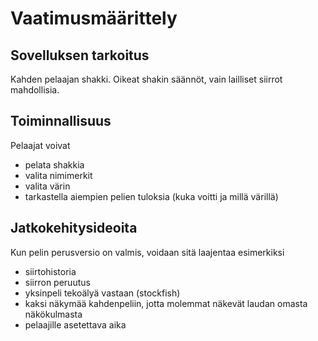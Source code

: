 # Vaatimusmäärittely

## Sovelluksen tarkoitus

Kahden pelaajan shakki. Oikeat shakin säännöt, vain lailliset siirrot mahdollisia.

## Toiminnallisuus

Pelaajat voivat
- pelata shakkia
- valita nimimerkit
- valita värin
- tarkastella aiempien pelien tuloksia (kuka voitti ja millä värillä)

## Jatkokehitysideoita

Kun pelin perusversio on valmis, voidaan sitä laajentaa esimerkiksi
- siirtohistoria
- siirron peruutus
- yksinpeli tekoälyä vastaan (stockfish)
- kaksi näkymää kahdenpeliin, jotta molemmat näkevät laudan omasta näkökulmasta
- pelaajille asetettava aika


